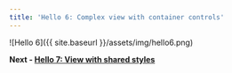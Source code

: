 ```yaml
---
title: 'Hello 6: Complex view with container controls'
---
```


![Hello 6]({{ site.baseurl }}/assets/img/hello6.png)

__Next - [Hello 7: View with shared styles](hello-7)__
